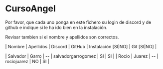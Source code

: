 # CursoAngel

Por favor, que cada uno ponga en este fichero su login de discord y de github e indique si le ha ido bien en la instalación.

Revisar tambien si el nombre y apellidos son correctos.

| Nombre | Apellidos | Discord | GitHub | Instalación [SI|NO] | Git [SI|NO] |

| Salvador | Garro | -- | salvadorgarrogomez | SI | SI |
| Rocio | Juarez | -- | rociojuarez | NO | SI |